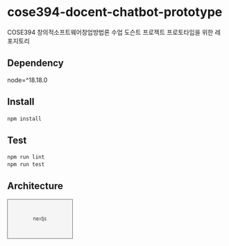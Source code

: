 # cose394-docent-chatbot-prototype
COSE394 창의적소프트웨어창업방법론 수업 도슨트 프로젝트 프로토타입을 위한 레포지토리

## Dependency
node=^18.18.0

## Install
```bash
npm install
```

## Test
```bash
npm run lint
npm run test
```

## Architecture
![architecture](./resource/architecture.drawio.png)